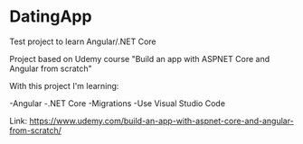 # DatingApp
Test project to learn Angular/.NET Core

Project based on Udemy course "Build an app with ASPNET Core and Angular from scratch"

With this project I'm learning:

-Angular
-.NET Core
-Migrations
-Use Visual Studio Code


Link: https://www.udemy.com/build-an-app-with-aspnet-core-and-angular-from-scratch/
